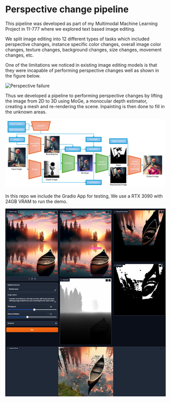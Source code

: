 # Perspective change pipeline

This pipeline was developed as part of my Multimodal Machine Learning Project in 11-777 where we explored text based image editing. 

We split image editing into 12 different types of tasks which included perspective changes, instance specific color changes, overall image color changes, texture changes, background changes, size changes, movement changes, etc.

One of the limitations we noticed in existing image editing models is that they were incapable of performing perspective changes well as shown in the figure below.

![Perspective failure](media/Perspective_Failure.png "Images generated by existing models")

Thus we developed a pipeline to performing perspective changes by lifting the image from 2D to 3D using MoGe, a monocular depth estimator, creating a mesh and re-rendering the scene. Inpainting is then done to fill in the unknown areas.

![Perspective approach](media/Perspective_Approach.png "Our Approach")

In this repo we include the Gradio App for testing, We use a RTX 3090 with 24GB VRAM to run the demo. 

![Gradio](media/Gradio.jpg "Screenshot of Gradio")

